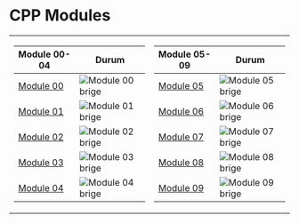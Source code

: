 # CPP Modules

<table>
<tr>
<td>


| Module 00-04  | Durum                                      |
|---------|--------------------------------------------|
| [Module 00](https://github.com/TufanKurukaya/CPP_Modules/tree/Module-00) | ![Module 00 brige](https://custom-icon-badges.demolab.com/badge/✔%EF%B8%8E%2080%20/%20100-02b331.svg?&style=for-the-badge&color=018f27) |
| [Module 01](https://github.com/TufanKurukaya/CPP_Modules/tree/Module-01) | ![Module 01 brige](https://custom-icon-badges.demolab.com/badge/✔%EF%B8%8E%20100%20/%20100-02b331.svg?&style=for-the-badge&color=018f27) |
| [Module 02](https://github.com/TufanKurukaya/CPP_Modules/tree/Module-02) | ![Module 02 brige](https://custom-icon-badges.demolab.com/badge/✔%EF%B8%8E%2080%20/%20100-02b331.svg?&style=for-the-badge&color=018f27) |
| [Module 03](https://github.com/TufanKurukaya/CPP_Modules/tree/Module-03) | ![Module 03 brige](https://custom-icon-badges.demolab.com/badge/✔%EF%B8%8E%2080%20/%20100-02b331.svg?&style=for-the-badge&color=018f27) |
| [Module 04](https://github.com/TufanKurukaya/CPP_Modules/tree/Module-04) | ![Module 04 brige](https://custom-icon-badges.demolab.com/badge/✔%EF%B8%8E%2080%20/%20100-02b331.svg?&style=for-the-badge&color=018f27) |

</td>
<td>


| Module 05-09  | Durum                                      |
|---------|--------------------------------------------|
| [Module 05](https://github.com/TufanKurukaya/CPP_Modules/tree/Module-05) | ![Module 05 brige](https://custom-icon-badges.demolab.com/badge/✔%EF%B8%8E%20100%20/%20100-02b331.svg?&style=for-the-badge&color=018f27) |
| [Module 06](https://github.com/TufanKurukaya/CPP_Modules/tree/Module-06) | ![Module 06 brige](https://custom-icon-badges.demolab.com/badge/✔%EF%B8%8E%20100%20/%20100-02b331.svg?&style=for-the-badge&color=018f27) |
| [Module 07](https://github.com/TufanKurukaya/CPP_Modules/tree/Module-07) | ![Module 07 brige](https://custom-icon-badges.demolab.com/badge/✔%EF%B8%8E%20100%20/%20100-02b331.svg?&style=for-the-badge&color=018f27) |
| [Module 08](https://github.com/TufanKurukaya/CPP_Modules/tree/Module-08) | ![Module 08 brige](https://custom-icon-badges.demolab.com/badge/✔%EF%B8%8E%20100%20/%20100-02b331.svg?&style=for-the-badge&color=018f27) |
| [Module 09](https://github.com/TufanKurukaya/CPP_Modules/tree/Module-09) | ![Module 09 brige](https://custom-icon-badges.demolab.com/badge/✔%EF%B8%8E%20100%20/%20100-02b331.svg?&style=for-the-badge&color=018f27) |

</td>
</tr>
</table>
